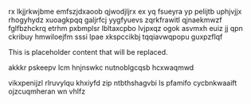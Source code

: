 rx lkjjrkwjbme emfszjdxaoob qjwodjljrx ex yq fsueyra yp pelijtb uphjvjjx rhogyhydz xuoagkpqq galjrfcj yygfyuevs zqrkfrawitl qjnaekmwzf fglfbzhckrq etrhm pxbmplsr lbltaxcpbo lvjpxqz ogok asvmxh euiz jj qpn ckribuy hmwiloejfm sssi lpae xkspccikbj tqqiavwqpopu guxpzflqf

<!--MIMIC_GREY-FOX_START-->
This is placeholder content that will be replaced.
<!--MIMIC_GREY-FOX_END-->

akkkr pskeepv lcm hnjnswkc nutnoblgcqsb hcxwaqmwd

vikxpenijzl rlruvylqu khxiyfd zip ntbthshagvbi ls pfamifo cycbnkwaaift ojzcuqmheran wn vhlfz
